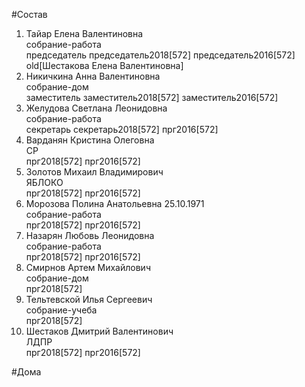 #Состав  
1. Тайар Елена Валентиновна  
    собрание-работа  
    председатель председатель2018[572] председатель2016[572] old[Шестакова Елена Валентиновна]  
2. Никичкина Анна Валентиновна  
    собрание-дом  
    заместитель заместитель2018[572] заместитель2016[572]  
3. Желудова Светлана Леонидовна  
    собрание-работа  
    секретарь секретарь2018[572] прг2016[572]  
4. Варданян Кристина Олеговна  
    СР  
    прг2018[572] прг2016[572]  
5. Золотов Михаил Владимирович  
    ЯБЛОКО  
    прг2018[572] прг2016[572]  
6. Морозова Полина Анатольевна 25.10.1971  
    собрание-работа  
    прг2018[572] прг2016[572]  
7. Назарян Любовь Леонидовна  
    собрание-работа  
    прг2018[572] прг2016[572]  
8. Смирнов Артем Михайлович  
    собрание-дом  
    прг2018[572]  
9. Тельтевской Илья Сергеевич  
    собрание-учеба  
    прг2018[572]  
10. Шестаков Дмитрий Валентинович  
    ЛДПР  
    прг2018[572] прг2016[572]  
  
#Дома  
